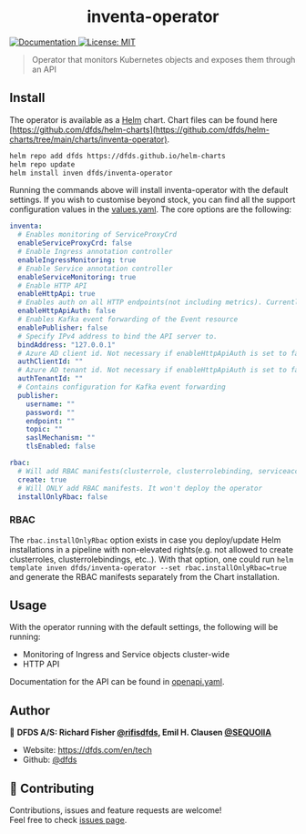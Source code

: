 <h1 align="center">inventa-operator</h1>
<p>
  <a href="api-docs.md" target="_blank">
    <img alt="Documentation" src="https://img.shields.io/badge/documentation-yes-brightgreen.svg" />
  </a>
  <a href="#" target="_blank">
    <img alt="License: MIT" src="https://img.shields.io/badge/License-MIT-yellow.svg" />
  </a>
</p>

> Operator that monitors Kubernetes objects and exposes them through an API

## Install

The operator is available as a [Helm](https://helm.sh/) chart. Chart files can be found here [https://github.com/dfds/helm-charts](https://github.com/dfds/helm-charts/tree/main/charts/inventa-operator).

```sh
helm repo add dfds https://dfds.github.io/helm-charts
helm repo update
helm install inven dfds/inventa-operator
```

Running the commands above will install inventa-operator with the default settings. If you wish to customise beyond stock, you can find all the support configuration values in the [values.yaml](https://github.com/dfds/helm-charts/blob/main/charts/inventa-operator/values.yaml). The core options are the following:

```yaml
inventa:
  # Enables monitoring of ServiceProxyCrd
  enableServiceProxyCrd: false
  # Enable Ingress annotation controller
  enableIngressMonitoring: true
  # Enable Service annotation controller
  enableServiceMonitoring: true  
  # Enable HTTP API
  enableHttpApi: true
  # Enables auth on all HTTP endpoints(not including metrics). Currently only supports Azure AD. authClientId and authTenantId must be configured if this is enabled.
  enableHttpApiAuth: false
  # Enables Kafka event forwarding of the Event resource
  enablePublisher: false
  # Specify IPv4 address to bind the API server to.
  bindAddress: "127.0.0.1"  
  # Azure AD client id. Not necessary if enableHttpApiAuth is set to false
  authClientId: ""
  # Azure AD tenant id. Not necessary if enableHttpApiAuth is set to false 
  authTenantId: ""
  # Contains configuration for Kafka event forwarding
  publisher:
    username: ""
    password: ""
    endpoint: ""
    topic: ""
    saslMechanism: ""
    tlsEnabled: false

rbac:
  # Will add RBAC manifests(clusterrole, clusterrolebinding, serviceaccount) as a part of the Chart installation
  create: true
  # Will ONLY add RBAC manifests. It won't deploy the operator
  installOnlyRbac: false  
```

### RBAC

The `rbac.installOnlyRbac` option exists in case you deploy/update Helm installations in a pipeline with non-elevated rights(e.g. not allowed to create clusterroles, clusterrolebindings, etc..). With that option, one could run `helm template inven dfds/inventa-operator --set rbac.installOnlyRbac=true` and generate the RBAC manifests separately from the Chart installation.

## Usage

With the operator running with the default settings, the following will be running:

- Monitoring of Ingress and Service objects cluster-wide
- HTTP API

Documentation for the API can be found in [openapi.yaml](operator/openapi.yaml).

## Author

👤 **DFDS A/S: Richard Fisher [@rifisdfds](https://github.com/rifisdfds), Emil H. Clausen [@SEQUOIIA](https://github.com/SEQUOIIA)**

* Website: https://dfds.com/en/tech
* Github: [@dfds](https://github.com/dfds)

## 🤝 Contributing

Contributions, issues and feature requests are welcome!<br />Feel free to check [issues page](https://github.com/dfds/inventa/issues?q=label%3Aoperator).
